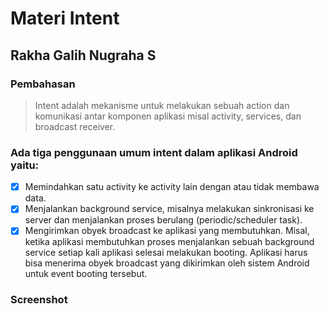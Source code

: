 # Materi Intent
## Rakha Galih Nugraha S
### Pembahasan
> Intent adalah mekanisme untuk melakukan sebuah action dan komunikasi antar
komponen aplikasi misal activity, services, dan broadcast receiver. 
### Ada tiga penggunaan umum intent dalam aplikasi Android yaitu:
- [x] Memindahkan satu activity ke activity lain dengan atau tidak membawa data.
- [x] Menjalankan background service, misalnya melakukan sinkronisasi ke server dan menjalankan proses berulang (periodic/scheduler task).
- [x] Mengirimkan obyek broadcast ke aplikasi yang membutuhkan. Misal, ketika aplikasi membutuhkan proses menjalankan sebuah background service setiap kali aplikasi selesai
melakukan booting. Aplikasi harus bisa menerima obyek broadcast yang dikirimkan oleh sistem Android untuk event booting tersebut.

### Screenshot

